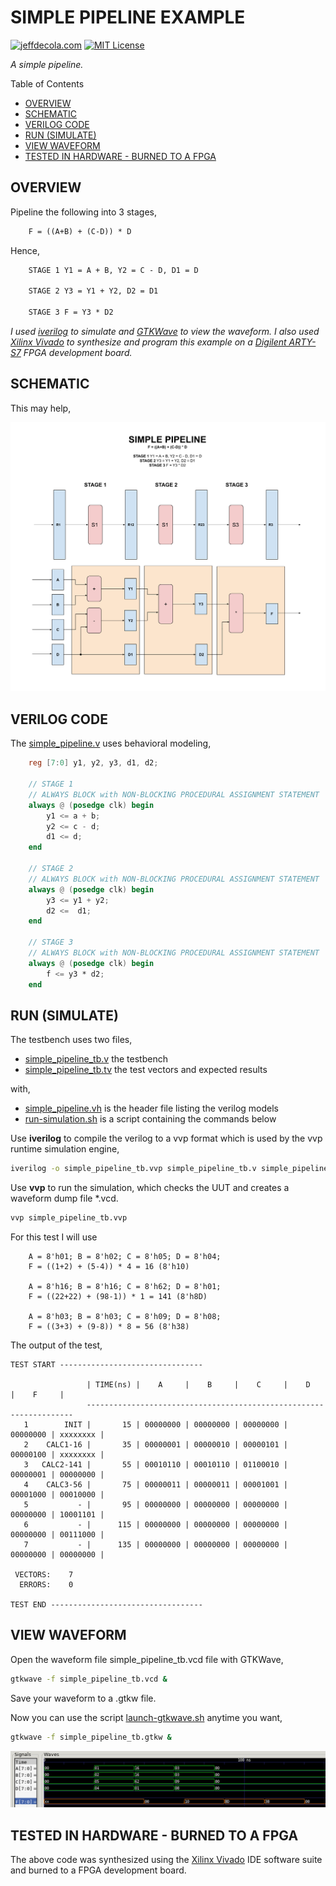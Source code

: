 # SIMPLE PIPELINE EXAMPLE

[![jeffdecola.com](https://img.shields.io/badge/website-jeffdecola.com-blue)](https://jeffdecola.com)
[![MIT License](https://img.shields.io/:license-mit-blue.svg)](https://jeffdecola.mit-license.org)

_A simple pipeline._

Table of Contents

* [OVERVIEW](https://github.com/JeffDeCola/my-verilog-examples/tree/master/systems/pipelines/simple_pipeline#overview)
* [SCHEMATIC](https://github.com/JeffDeCola/my-verilog-examples/tree/master/systems/pipelines/simple_pipeline#schematic)
* [VERILOG CODE](https://github.com/JeffDeCola/my-verilog-examples/tree/master/systems/pipelines/simple_pipeline#verilog-code)
* [RUN (SIMULATE)](https://github.com/JeffDeCola/my-verilog-examples/tree/master/systems/pipelines/simple_pipeline#run-simulate)
* [VIEW WAVEFORM](https://github.com/JeffDeCola/my-verilog-examples/tree/master/systems/pipelines/simple_pipeline#view-waveform)
* [TESTED IN HARDWARE - BURNED TO A FPGA](https://github.com/JeffDeCola/my-verilog-examples/tree/master/systems/pipelines/simple_pipeline#tested-in-hardware---burned-to-a-fpga)

## OVERVIEW

Pipeline the following into 3 stages,

```txt
    F = ((A+B) + (C-D)) * D
```

Hence,

```txt
    STAGE 1 Y1 = A + B, Y2 = C - D, D1 = D

    STAGE 2 Y3 = Y1 + Y2, D2 = D1

    STAGE 3 F = Y3 * D2
```

_I used
[iverilog](https://github.com/JeffDeCola/my-cheat-sheets/tree/master/hardware/tools/simulation/iverilog-cheat-sheet)
to simulate and
[GTKWave](https://github.com/JeffDeCola/my-cheat-sheets/tree/master/hardware/tools/simulation/gtkwave-cheat-sheet)
to view the waveform. I also used
[Xilinx Vivado](https://github.com/JeffDeCola/my-cheat-sheets/tree/master/hardware/tools/synthesis/xilinx-vivado-cheat-sheet)
to synthesize and program this example on a
[Digilent ARTY-S7](https://github.com/JeffDeCola/my-cheat-sheets/tree/master/hardware/development/fpga-development-boards/digilent-arty-s7-cheat-sheet)
FPGA development board._

## SCHEMATIC

This may help,

![IMAGE - simple-pipeline.svg - IMAGE](../../../docs/pics/systems/simple-pipeline.svg)

## VERILOG CODE

The
[simple_pipeline.v](https://github.com/JeffDeCola/my-verilog-examples/blob/master/systems/pipelines/simple_pipeline/simple_pipeline.v)
uses behavioral modeling,

```verilog
    reg [7:0] y1, y2, y3, d1, d2;

    // STAGE 1
    // ALWAYS BLOCK with NON-BLOCKING PROCEDURAL ASSIGNMENT STATEMENT
    always @ (posedge clk) begin
        y1 <= a + b;
        y2 <= c - d;
        d1 <= d;
    end

    // STAGE 2
    // ALWAYS BLOCK with NON-BLOCKING PROCEDURAL ASSIGNMENT STATEMENT
    always @ (posedge clk) begin
        y3 <= y1 + y2;
        d2 <=  d1;
    end

    // STAGE 3
    // ALWAYS BLOCK with NON-BLOCKING PROCEDURAL ASSIGNMENT STATEMENT
    always @ (posedge clk) begin
        f <= y3 * d2;
    end
```

## RUN (SIMULATE)

The testbench uses two files,

* [simple_pipeline_tb.v](https://github.com/JeffDeCola/my-verilog-examples/blob/master/systems/pipelines/simple_pipeline/simple_pipeline_tb.v)
  the testbench
* [simple_pipeline_tb.tv](https://github.com/JeffDeCola/my-verilog-examples/blob/master/systems/pipelines/simple_pipeline/simple_pipeline_tb.tv)
  the test vectors and expected results

with,

* [simple_pipeline.vh](https://github.com/JeffDeCola/my-verilog-examples/blob/master/systems/pipelines/simple_pipeline/simple_pipeline.vh)
  is the header file listing the verilog models
* [run-simulation.sh](https://github.com/JeffDeCola/my-verilog-examples/blob/master/systems/pipelines/simple_pipeline/run-simulation.sh)
  is a script containing the commands below

Use **iverilog** to compile the verilog to a vvp format
which is used by the vvp runtime simulation engine,

```bash
iverilog -o simple_pipeline_tb.vvp simple_pipeline_tb.v simple_pipeline.vh
```

Use **vvp** to run the simulation, which checks the UUT
and creates a waveform dump file *.vcd.

```bash
vvp simple_pipeline_tb.vvp
```

For this test I will use

```text
    A = 8'h01; B = 8'h02; C = 8'h05; D = 8'h04;
    F = ((1+2) + (5-4)) * 4 = 16 (8'h10)

    A = 8'h16; B = 8'h16; C = 8'h62; D = 8'h01;
    F = ((22+22) + (98-1)) * 1 = 141 (8'h8D)

    A = 8'h03; B = 8'h03; C = 8'h09; D = 8'h08;
    F = ((3+3) + (9-8)) * 8 = 56 (8'h38)
```

The output of the test,

```text
TEST START --------------------------------

                 | TIME(ns) |    A     |    B     |    C     |    D     |    F     |
                 -------------------------------------------------------------------
   1        INIT |       15 | 00000000 | 00000000 | 00000000 | 00000000 | xxxxxxxx |
   2    CALC1-16 |       35 | 00000001 | 00000010 | 00000101 | 00000100 | xxxxxxxx |
   3   CALC2-141 |       55 | 00010110 | 00010110 | 01100010 | 00000001 | 00000000 |
   4    CALC3-56 |       75 | 00000011 | 00000011 | 00001001 | 00001000 | 00010000 |
   5           - |       95 | 00000000 | 00000000 | 00000000 | 00000000 | 10001101 |
   6           - |      115 | 00000000 | 00000000 | 00000000 | 00000000 | 00111000 |
   7           - |      135 | 00000000 | 00000000 | 00000000 | 00000000 | 00000000 |

 VECTORS:    7
  ERRORS:    0

TEST END ----------------------------------
```

## VIEW WAVEFORM

Open the waveform file simple_pipeline_tb.vcd file with GTKWave,

```bash
gtkwave -f simple_pipeline_tb.vcd &
```

Save your waveform to a .gtkw file.

Now you can use the script
[launch-gtkwave.sh](https://github.com/JeffDeCola/my-verilog-examples/blob/master/launch-GTKWave-script/launch-gtkwave.sh)
anytime you want,

```bash
gtkwave -f simple_pipeline_tb.gtkw &
```

![simple_pipeline-waveform.jpg](../../../docs/pics/sequential-logic/simple_pipeline-waveform.jpg)

## TESTED IN HARDWARE - BURNED TO A FPGA

The above code was synthesized using the
[Xilinx Vivado](https://github.com/JeffDeCola/my-cheat-sheets/tree/master/hardware/tools/synthesis/xilinx-vivado-cheat-sheet)
IDE software suite and burned to a FPGA development board.
